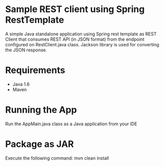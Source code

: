 Sample REST client using Spring RestTemplate
================================================
A simple Java standalone application using Spring rest template as REST Client that consumes REST API (in JSON format) from the endpoint configured on RestClient.java class.
Jackson library is used for converting the JSON response.

Requirements
============
* Java 1.6 
* Maven

Running the App 
===============
Run the AppMain.java class as a Java application from your IDE 

Package as JAR
==============
Execute the following command:
mvn clean install